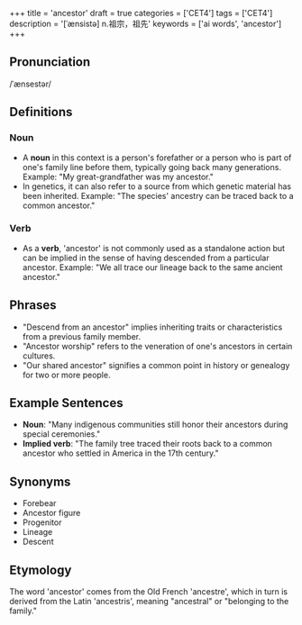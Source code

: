 +++
title = 'ancestor'
draft = true
categories = ['CET4']
tags = ['CET4']
description = '[ˈænsistə] n.祖宗，祖先'
keywords = ['ai words', 'ancestor']
+++

## Pronunciation
/ˈænsestər/

## Definitions
### Noun
- A **noun** in this context is a person's forefather or a person who is part of one's family line before them, typically going back many generations. Example: "My great-grandfather was my ancestor."
- In genetics, it can also refer to a source from which genetic material has been inherited. Example: "The species' ancestry can be traced back to a common ancestor."

### Verb
- As a **verb**, 'ancestor' is not commonly used as a standalone action but can be implied in the sense of having descended from a particular ancestor. Example: "We all trace our lineage back to the same ancient ancestor."

## Phrases
- "Descend from an ancestor" implies inheriting traits or characteristics from a previous family member.
- "Ancestor worship" refers to the veneration of one's ancestors in certain cultures.
- "Our shared ancestor" signifies a common point in history or genealogy for two or more people.

## Example Sentences
- **Noun**: "Many indigenous communities still honor their ancestors during special ceremonies."
- **Implied verb**: "The family tree traced their roots back to a common ancestor who settled in America in the 17th century."

## Synonyms
- Forebear
- Ancestor figure
- Progenitor
- Lineage
- Descent

## Etymology
The word 'ancestor' comes from the Old French 'ancestre', which in turn is derived from the Latin 'ancestris', meaning "ancestral" or "belonging to the family."
